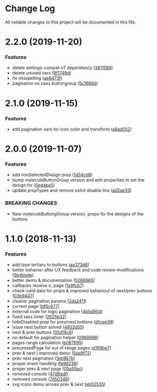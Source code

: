 # Change Log

All notable changes to this project will be documented in this file.

<a name="2.2.0"></a>
# 2.2.0 (2019-11-20)


### Features

* delete settings-compat-v7 dependency ([3811589](https://github.com/SUI-Components/sui-components/commit/3811589))
* delete unused vars ([8f1749d](https://github.com/SUI-Components/sui-components/commit/8f1749d))
* fix misspelling ([ae8473f](https://github.com/SUI-Components/sui-components/commit/ae8473f))
* pagination no uses buttongroup ([5c1666d](https://github.com/SUI-Components/sui-components/commit/5c1666d))



<a name="2.1.0"></a>
# 2.1.0 (2019-11-15)


### Features

* add pagination vars for icon color and transform ([a8ad052](https://github.com/SUI-Components/sui-components/commit/a8ad052))



<a name="2.0.0"></a>
# 2.0.0 (2019-11-07)


### Features

* add nonSelectedDesign prop ([1d34cd8](https://github.com/SUI-Components/sui-components/commit/1d34cd8))
* bump moleculeButtonGroup version and add properties to set the design for ([0edabe5](https://github.com/SUI-Components/sui-components/commit/0edabe5))
* update propTypes and remove eslint disable line ([ad2ae33](https://github.com/SUI-Components/sui-components/commit/ad2ae33))


### BREAKING CHANGES

* New moleculeButtongGroup version, props for the designs of the buttons



<a name="1.1.0"></a>
# 1.1.0 (2018-11-13)


### Features

* add type tertiary to buttons ([aa373d6](https://github.com/SUI-Components/sui-components/commit/aa373d6))
* better behavior after UX feedback and code review modifications ([5b4bbde](https://github.com/SUI-Components/sui-components/commit/5b4bbde))
* better demo & documentation ([5068665](https://github.com/SUI-Components/sui-components/commit/5068665))
* callbacks receive e, page ([1e9fcb7](https://github.com/SUI-Components/sui-components/commit/1e9fcb7))
* check valid data for props & improved behaviout of next/prev buttons ([03b9447](https://github.com/SUI-Components/sui-components/commit/03b9447))
* cleaner pagination params ([2da2411](https://github.com/SUI-Components/sui-components/commit/2da2411))
* current page ([bf6c477](https://github.com/SUI-Components/sui-components/commit/bf6c477))
* external code for logic pagination ([4b5d90d](https://github.com/SUI-Components/sui-components/commit/4b5d90d))
* fixed sass linter ([2625b32](https://github.com/SUI-Components/sui-components/commit/2625b32))
* hideDisabled prop for prev/next buttons ([d1cee39](https://github.com/SUI-Components/sui-components/commit/d1cee39))
* issue next button solved ([4802d55](https://github.com/SUI-Components/sui-components/commit/4802d55))
* next & prev buttons ([05d19c6](https://github.com/SUI-Components/sui-components/commit/05d19c6))
* no default for pagination helper ([0969998](https://github.com/SUI-Components/sui-components/commit/0969998))
* pages range calculation ([b087695](https://github.com/SUI-Components/sui-components/commit/b087695))
* precessedPage for out of range pages ([e169be7](https://github.com/SUI-Components/sui-components/commit/e169be7))
* prev & next | improved demo ([5aa9f72](https://github.com/SUI-Components/sui-components/commit/5aa9f72))
* prev next pagination ([1eb867b](https://github.com/SUI-Components/sui-components/commit/1eb867b))
* proper event handling ([fe98236](https://github.com/SUI-Components/sui-components/commit/fe98236))
* proper prev & next page ([05a55ac](https://github.com/SUI-Components/sui-components/commit/05a55ac))
* removed console ([47d8adf](https://github.com/SUI-Components/sui-components/commit/47d8adf))
* removed console ([7d50346](https://github.com/SUI-Components/sui-components/commit/7d50346))
* svg icons demo arrows prev & next ([eb02535](https://github.com/SUI-Components/sui-components/commit/eb02535))



